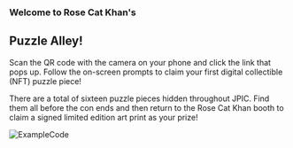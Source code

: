 ### Welcome to Rose Cat Khan's
## Puzzle Alley!

Scan the QR code with the camera on your phone and click the link that pops up. Follow the on-screen prompts to claim your first digital collectible (NFT)  puzzle piece!

There are a total of sixteen puzzle pieces hidden throughout JPIC.  Find them all before the con ends and then return to the Rose Cat Khan booth to claim a signed limited edition art print as your prize!

![ExampleCode](https://storage.googleapis.com/flow-puzzle-hunt/qr-home-page-qr.png)